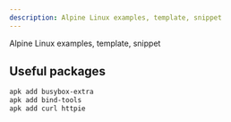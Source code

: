 ```yaml
---
description: Alpine Linux examples, template, snippet
---
```


Alpine Linux examples, template, snippet

## Useful packages
```bash
apk add busybox-extra
apk add bind-tools
apk add curl httpie
```
